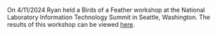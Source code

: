 On 4/11/2024 Ryan held a Birds of a Feather workshop at the National Laboratory Information Technology Summit in Seattle, Washington. The results of this workshop can be viewed [here](/workshos/nlit2024).
